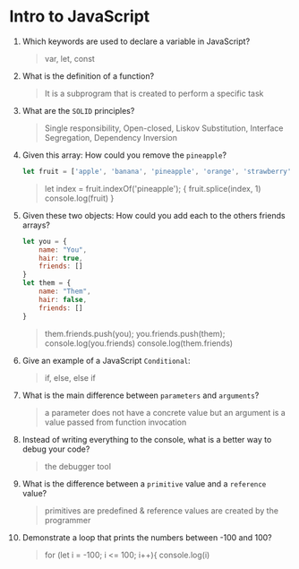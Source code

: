 # Intro to JavaScript
01. Which keywords are used to declare a variable in JavaScript?

    > var, let, const

02. What is the definition of a function?

    > It is a subprogram that is created to perform a specific task

03. What are the `SOLID` principles?

    > Single responsibility, Open-closed, Liskov Substitution, Interface Segregation, Dependency Inversion

04. Given this array: How could you remove the `pineapple`?

    ```js
    let fruit = ['apple', 'banana', 'pineapple', 'orange', 'strawberry']
    ```

    > let index = fruit.indexOf('pineapple'); {
        fruit.splice(index, 1)
        console.log(fruit)
    }

05. Given these two objects: How could you add each to the others friends arrays?

    ```js
    let you = {
        name: "You",
        hair: true,
        friends: []
    }
    let them = {
        name: "Them",
        hair: false,
        friends: []
    }
    ```

    > them.friends.push(you);
    you.friends.push(them);
    console.log(you.friends)
    console.log(them.friends)

06. Give an example of a JavaScript `Conditional`:

    > if, else, else if

07. What is the main difference between `parameters` and `arguments`?

    > a parameter does not have a concrete value but an argument is a value passed from function invocation

08. Instead of writing everything to the console, what is a better way to debug your code?

    > the debugger tool

09. What is the difference between a `primitive` value and a `reference` value?

    > primitives are predefined & reference values are created by the programmer

10. Demonstrate a loop that prints the numbers between -100 and 100?

    > for (let i = -100; i <= 100; i++){
    console.log(i)
